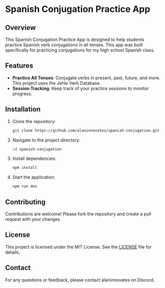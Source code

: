 # Spanish Conjugation Practice App

## Overview

This Spanish Conjugation Practice App is designed to help students practice Spanish verb conjugations in all tenses. This app was built specifically for practicing conjugations for my high school Spanish class.

## Features

-   **Practice All Tenses**: Conjugate verbs in present, past, future, and more. This project uses the Jehle Verb Database.
-   **Session Tracking**: Keep track of your practice sessions to monitor progress.

## Installation

1. Clone the repository:
    ```sh
    git clone https://github.com/alaninnovates/spanish-conjugation.git
    ```
2. Navigate to the project directory:
    ```sh
    cd spanish-conjugation
    ```
3. Install dependencies:
    ```sh
    npm install
    ```
4. Start the application:
    ```sh
    npm run dev
    ```

## Contributing

Contributions are welcome! Please fork the repository and create a pull request with your changes.

## License

This project is licensed under the MIT License. See the [LICENSE](LICENSE) file for details.

## Contact

For any questions or feedback, please contact alaninnovates on Discord.
